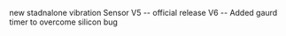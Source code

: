 new stadnalone vibration Sensor 
V5 -- official release
V6 -- Added gaurd timer to overcome silicon bug 
